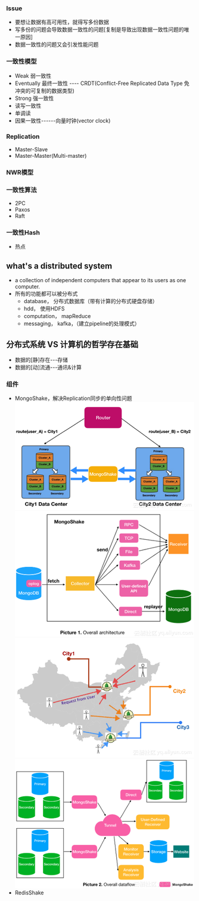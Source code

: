 ### Issue
* 要想让数据有高可用性，就得写多份数据
* 写多份的问题会导致数据一致性的问题[复制是导致出现数据一致性问题的唯一原因]
* 数据一致性的问题又会引发性能问题

### 一致性模型
* Weak 弱一致性
* Eventually 最终一致性 ---- CRDT(Conflict-Free Replicated Data Type 免冲突的可复制的数据类型)
* Strong 强一致性
* 读写一致性
* 单调读
* 因果一致性------向量时钟(vector clock)
### Replication
* Master-Slave
* Master-Master(Multi-master)
### NWR模型
### 一致性算法
* 2PC
* Paxos
* Raft

### 一致性Hash
* 热点

## what's a distributed system 
* a collection of independent computers that appear to its users as one computer. 
* 所有的功能都可以被分布式
    * database， 分布式数据库（带有计算的分布式硬盘存储）
    * hdd， 使用HDFS
    * computation， mapReduce
    * messaging， kafka，（建立pipeline的处理模式）
## 分布式系统 VS 计算机的哲学存在基础
* 数据的[静]存在---存储
* 数据的[动]流通---通讯&计算

### 组件
* MongoShake，解决Replication同步的单向性问题
![image](./assets/04c049fc00f5b88d33b2dffec605078b062283c1.png)
![image](./assets/fb52a0a72855c9b16654029065b91f2398afe88e.png)
![image](./assets/f69c237e15ae855c7e2984b14ef5f097efdfb227.png)
![image](./assets/e002e8280c19ca13c9bc4999e90be8437c2fcf1a.png)
* RedisShake